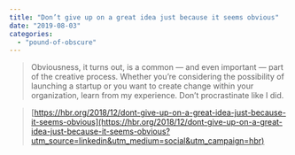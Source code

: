 ```yaml
---
title: "Don’t give up on a great idea just because it seems obvious"
date: "2019-08-03"
categories: 
  - "pound-of-obscure"
---
```


> Obviousness, it turns out, is a common — and even important — part of the creative process. Whether you’re considering the possibility of launching a startup or you want to create change within your organization, learn from my experience. Don’t procrastinate like I did.

> [https://hbr.org/2018/12/dont-give-up-on-a-great-idea-just-because-it-seems-obvious](https://hbr.org/2018/12/dont-give-up-on-a-great-idea-just-because-it-seems-obvious?utm_source=linkedin&utm_medium=social&utm_campaign=hbr)
